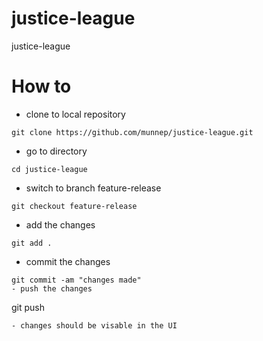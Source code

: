 # justice-league
justice-league

# How to 
- clone to local repository
```
git clone https://github.com/munnep/justice-league.git
```
- go to directory
```
cd justice-league
```
- switch to branch feature-release
```
git checkout feature-release
```
- add the changes
```
git add .
```
- commit the changes
```
git commit -am "changes made"
- push the changes
```
git push 
```
- changes should be visable in the UI

